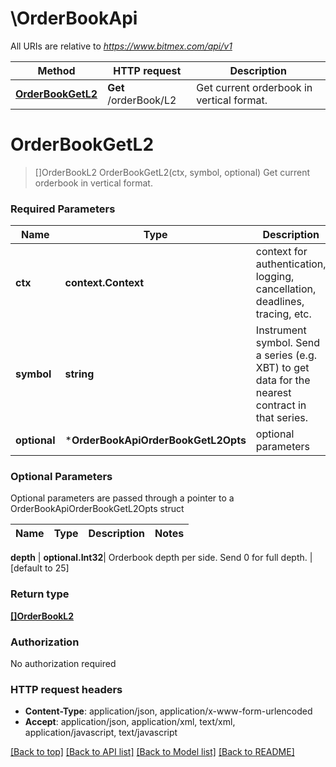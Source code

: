# \OrderBookApi

All URIs are relative to *https://www.bitmex.com/api/v1*

Method | HTTP request | Description
------------- | ------------- | -------------
[**OrderBookGetL2**](OrderBookApi.md#OrderBookGetL2) | **Get** /orderBook/L2 | Get current orderbook in vertical format.


# **OrderBookGetL2**
> []OrderBookL2 OrderBookGetL2(ctx, symbol, optional)
Get current orderbook in vertical format.

### Required Parameters

Name | Type | Description  | Notes
------------- | ------------- | ------------- | -------------
 **ctx** | **context.Context** | context for authentication, logging, cancellation, deadlines, tracing, etc.
  **symbol** | **string**| Instrument symbol. Send a series (e.g. XBT) to get data for the nearest contract in that series. | 
 **optional** | ***OrderBookApiOrderBookGetL2Opts** | optional parameters | nil if no parameters

### Optional Parameters
Optional parameters are passed through a pointer to a OrderBookApiOrderBookGetL2Opts struct

Name | Type | Description  | Notes
------------- | ------------- | ------------- | -------------

 **depth** | **optional.Int32**| Orderbook depth per side. Send 0 for full depth. | [default to 25]

### Return type

[**[]OrderBookL2**](OrderBookL2.md)

### Authorization

No authorization required

### HTTP request headers

 - **Content-Type**: application/json, application/x-www-form-urlencoded
 - **Accept**: application/json, application/xml, text/xml, application/javascript, text/javascript

[[Back to top]](#) [[Back to API list]](../README.md#documentation-for-api-endpoints) [[Back to Model list]](../README.md#documentation-for-models) [[Back to README]](../README.md)

